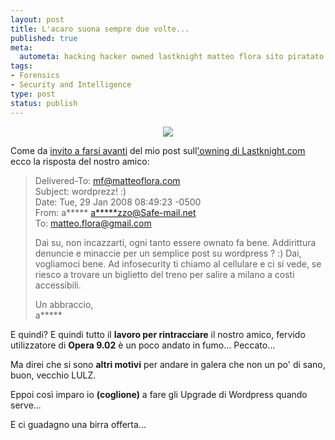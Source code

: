 ```yaml
--- 
layout: post
title: L'acaro suona sempre due volte...
published: true
meta: 
  autometa: hacking hacker owned lastknight matteo flora sito piratato
tags: 
- Forensics
- Security and Intelligence
type: post
status: publish
---
```

<center>
<img src="/download/acarus.jpg">
</center>

Come da [invito a farsi avanti](http://www.lastknight.com/2008/01/29/di-nuovo-hackerato/) del mio post sull['owning di Lastknight.com](http://www.lastknight.com/2008/01/29/di-nuovo-hackerato/) ecco la risposta del nostro amico:  
                                                                                                                                                                                                                                                                 
> Delivered-To: mf@matteoflora.com  
> Subject: wordprezz! :)  
> Date: Tue, 29 Jan 2008 08:49:23 -0500  
> From: a***** <a*****zzo@Safe-mail.net>  
> To: matteo.flora@gmail.com  
>  
> Dai su, non incazzarti, ogni tanto essere ownato fa bene. Addirittura denuncie e minaccie per un semplice post su wordpress ? :) Dai, vogliamoci bene. Ad infosecurity ti chiamo al cellulare e ci si vede, se riesco a trovare un biglietto del treno per salire a milano a costi accessibili.  
>  
> Un abbraccio,  
> a*****  
  
E quindi? E quindi tutto il **lavoro per rintracciare** il nostro amico, fervido utilizzatore di **Opera 9.02** è un poco andato in fumo... Peccato...  
  
Ma direi che si sono **altri motivi** per andare in galera che non un po' di sano, buon, vecchio LULZ.  
  
Eppoi così imparo io **(coglione)** a fare gli Upgrade di Wordpress quando serve...  
  
E ci guadagno una birra offerta... 
